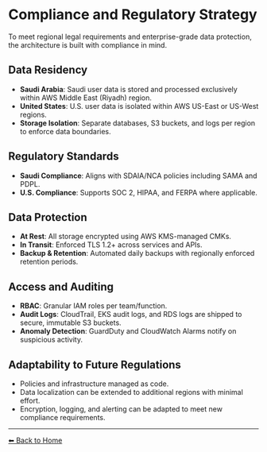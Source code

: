 # Compliance and Regulatory Strategy

To meet regional legal requirements and enterprise-grade data protection, the architecture is built with compliance in mind.

## Data Residency

- **Saudi Arabia**: Saudi user data is stored and processed exclusively within AWS Middle East (Riyadh) region.
- **United States**: U.S. user data is isolated within AWS US-East or US-West regions.
- **Storage Isolation**: Separate databases, S3 buckets, and logs per region to enforce data boundaries.

## Regulatory Standards

- **Saudi Compliance**: Aligns with SDAIA/NCA policies including SAMA and PDPL.
- **U.S. Compliance**: Supports SOC 2, HIPAA, and FERPA where applicable.

## Data Protection

- **At Rest**: All storage encrypted using AWS KMS-managed CMKs.
- **In Transit**: Enforced TLS 1.2+ across services and APIs.
- **Backup & Retention**: Automated daily backups with regionally enforced retention periods.

## Access and Auditing

- **RBAC**: Granular IAM roles per team/function.
- **Audit Logs**: CloudTrail, EKS audit logs, and RDS logs are shipped to secure, immutable S3 buckets.
- **Anomaly Detection**: GuardDuty and CloudWatch Alarms notify on suspicious activity.

## Adaptability to Future Regulations

- Policies and infrastructure managed as code.
- Data localization can be extended to additional regions with minimal effort.
- Encryption, logging, and alerting can be adapted to meet new compliance requirements.

---

[⬅ Back to Home](index.md)
